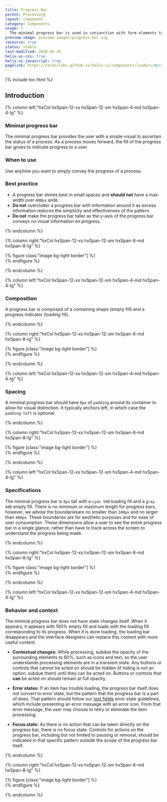 ```yaml
---
title: Progress Bar
parent: Processing
layout: component
category: Components
usage: >
  The minimal progress bar is used in conjunction with form elements to visually convey the progress of a process within a Rackspace system.
preview-image: preview-images/progress-bar.svg
resource: true
status: stable
last-modified: 2018-04-26
helix-ui-css: true
helix-ui-javascript: true
pagelink: https://rackerlabs.github.io/helix-ui/components/loaders/#progress-bar
---
```


{% include toc.html %}

<section class="static-section" markdown="1">

## Introduction

<div class="hxRow" markdown="1">

{% column left:"hxCol hxSpan-12-xs hxSpan-12-sm hxSpan-4-md hxSpan-4-lg" %}

### Minimal progress bar

The minimal progress bar provides the user with a simple visual to ascertain the status of a process. As a process moves forward, the fill of the progress bar grows to indicate progress to a user.

### When to use

Use anytime you want to simply convey the progress of a process.

### Best practice

- A progress bar shines best in small spaces and **should not** have a max-width over `400px` wide.
- **Do not** overclutter a progress bar with information around it as excess information reduces the simplicity and effectiveness of the pattern.
- **Do not** make the progress bar taller as the _y_-axis of the progress bar conveys no visual information on progress.

{% endcolumn %}

{% column right:"hxCol hxSpan-12-xs hxSpan-12-sm hxSpan-8-md hxSpan-8-lg" %}

{% figure class:"image bg-light border"] %}
<embed src="{{site.url}}/assets/images/components/processing/progress-bar/progress-overview.png" width="570px" />
{% endfigure %}

{% endcolumn %}

</div>

</section>

<section class="static-section" markdown="1">

<div class="hxRow" markdown="1">

{% column left:"hxCol hxSpan-12-xs hxSpan-12-sm hxSpan-4-md hxSpan-4-lg" %}

### Composition

A progress bar is composed of a containing shape (empty fill) and a progress indicator (loading fill).

{% endcolumn %}

{% column right:"hxCol hxSpan-12-xs hxSpan-12-sm hxSpan-8-md hxSpan-8-lg" %}

{% figure [class:"image bg-light border"] %}
<embed src="{{site.url}}/assets/images/components/processing/progress-bar/progress-composition.png" width="570px" />
{% endfigure %}

{% endcolumn %}

</div>

</section>

<section class="static-section" markdown="1">

<div class="hxRow" markdown="1">

{% column left:"hxCol hxSpan-12-xs hxSpan-12-sm hxSpan-4-md hxSpan-4-lg" %}

### Spacing

A minimal progress bar should have `8px` of `padding` around its container to allow for visual distinction. It typically anchors left, in which case the `padding-left` is optional.

{% endcolumn %}

{% column right:"hxCol hxSpan-12-xs hxSpan-12-sm hxSpan-8-md hxSpan-8-lg" %}

{% figure [class:"image bg-light border"] %}
<embed src="{{site.url}}/assets/images/components/processing/progress-bar/progress-spacing.png" width="570px" />
{% endfigure %}

{% endcolumn %}

</div>

</section>

<section class="static-section" markdown="1">

<div class="hxRow" markdown="1">

{% column left:"hxCol hxSpan-12-xs hxSpan-12-sm hxSpan-4-md hxSpan-4-lg" %}

### Specifications

The minimal progress bar is `8px` tall with a `cyan 500` loading fill and a `gray 400` empty fill. There is no minimum or maximum length for progress bars, however, we advise the boundariesare no smaller than `240px` and no larger than `400px`. These boundaries are for aesthetic purposes and for ease of user consumption. These dimensions allow a user to see the entire progress bar in a single glance, rather than have to track across the screen to understand the progress being made.  

{% endcolumn %}

{% column right:"hxCol hxSpan-12-xs hxSpan-12-sm hxSpan-8-md hxSpan-8-lg" %}

{% figure class:"image bg-light border"] %}
<embed src="{{site.url}}/assets/images/components/processing/progress-bar/progress-specs.png" width="570px" />
{% endfigure %}

{% endcolumn %}

</div>

</section>

<section class="static-section" markdown="1">

<div class="hxRow" markdown="1">

{% column left:"hxCol hxSpan-12-xs hxSpan-12-sm hxSpan-4-md hxSpan-4-lg" %}

### Behavior and context

The minimal progress bar does not have state changes itself. When it appears, it appears with 100% empty fill and loads with the loading fill corresponding to its progress. When it is done loading, the loading bar disappears and the interface designers can replace this content with more useful content.

- **Contextual changes:** While processing, subdue the opacity of the surrounding elements to 60%, such as icons and text, so the user understands processing elements are in a transient state. Any buttons or controls that cannot be acted on should be hidden (if hiding is not an option, subdue them) until they can be acted on. Buttons or controls that **can** be acted on should remain at full opacity.

- **Error states:** If an item has trouble loading, the progress bar itself does not convert to error state, but the pattern that the progress bar is a part of does. That pattern should follow our [text fields]({{site.baseurl}}/components/text-fields#states-overview) error state guidelines, which include presenting an error message with an error icon. From that error message, the user may choose to retry or eliminate the item processing.

- **Focus state:** As there is no action that can be taken directly on the progress bar, there is no focus state. Controls for actions on the progress bar, including but not limited to pausing or removal, should be indicated in that specific pattern outside the scope of the progress bar itself.

{% endcolumn %}

{% column right:"hxCol hxSpan-12-xs hxSpan-12-sm hxSpan-8-md hxSpan-8-lg" %}

{% figure [class:"image bg-light border"] %}
<embed src="{{site.url}}/assets/images/components/processing/progress-bar/progress-behavior.png" width="570px"/>
{% endfigure %}

{% endcolumn %}

</div>

</section>
